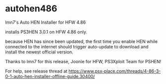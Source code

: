 # autohen486
lmn7's Auto HEN Installer for HFW 4.86

installs PS3HEN 3.0.1 on HFW 4.86 only.

because HEN has since been updated, the first time you enable HEN while connected to the internet should trigger auto-update to download and install the newest official version.

Thanks to lmn7 for this release, Joonie for HFW, PS3Xploit Team for PSHEN!

For help, see release thread at https://www.psx-place.com/threads/4-86-3-0-1-auto-hen-installer-offline-guide.30400/
